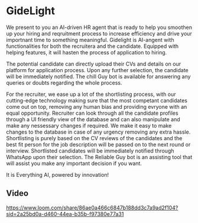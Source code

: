 # GideLight

We present to you an AI-driven HR agent that is ready to help you smoothen up your hiring and reqruitment process to increase efficiency and drive your importnant time to something meaningful. Gidelight is AI-angent with functionalities for both the recruitera and the candidate. Equipped with helping features, it will hasten the process of application to hiring. 

The potential candidate can directly upload their CVs and details on our platform for application process. Upon any further selection, the candidate will be immediately notified. The chill Guy bot is available for answering any queries or doubts regarding the whole process.

For the recruiter, we ease up a lot of the shortlisting process, with our cutting-edge technology making sure that the most competant candidates come out on top, removing any human bias and providing evryone with an equal opportunity. Recruiter can look through all the candidate profiles through a UI friendly view of the database and can also manipulate and make any nessessary changes if required. We make it easy to make changes to the database in case of any urgency removing any extra hassle. Shortlisting is purely based on the CV reviews of the candidates and the best fit person for the job description will be passed on to the next round or interview. Shortlisted candidates will be immediately notified through WhatsApp upon their selection. The Reliable Guy bot is an assisting tool that will assist you make any important decision if you want.

It is Everything AI, powered by innovation!

## Video
https://www.loom.com/share/86ae0a466c6847b188dd3c7a9ad2f104?sid=2a25bd0a-d460-44ea-b35b-f97380e77a31
